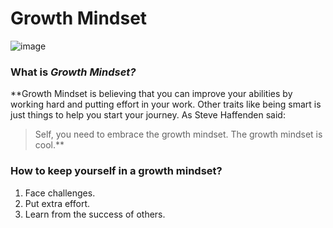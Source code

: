 # Growth Mindset

![image](https://www.mvisd.com/cms/lib/TX02216263/Centricity/Domain/1042/brain-teasers-compressor.png)

### What is **_Growth Mindset?_**
**Growth Mindset is believing that you can improve your abilities by working hard and putting effort in your work. Other traits like being smart is just things to help you start your journey. As Steve Haffenden said:
>Self, you need to embrace the growth mindset. The growth mindset is cool.**


### How to keep yourself in a growth mindset?
1. Face challenges.
2. Put extra effort.
3. Learn from the success of others.
